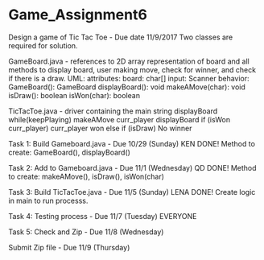 # Game_Assignment6

Design a game of Tic Tac Toe - Due date 11/9/2017
Two classes are required for solution.

GameBoard.java - references to 2D array representation of board and all methods to display board, user making move, check for winner,
                 and check if there is a draw.
UML:
    attributes:
          board: char[]
          input: Scanner
    behavior:
        GameBoard(): GameBoard
        displayBoard(): void
        makeAMove(char): void
        isDraw(): boolean
        isWon(char): boolean

TicTacToe.java - driver containing the main string
        displayBoard
        while(keepPlaying)
            makeAMove curr_player
            displayBoard
            if (isWon curr_player)
                 curr_player won
            else if (isDraw)
                 No winner


Task 1: Build Gameboard.java - Due 10/29 (Sunday) KEN DONE!
        Method to create: GameBoard(), displayBoard()

Task 2: Add to Gameboard.java - Due 11/1 (Wednesday)  QD DONE!
        Method to create: makeAMove(), isDraw(), isWon(char)

Task 3: Build TicTacToe.java - Due 11/5 (Sunday) LENA DONE!
        Create logic in main to run processs.

Task 4: Testing process - Due 11/7 (Tuesday) EVERYONE

Task 5: Check and Zip - Due 11/8 (Wednesday)

Submit Zip file - Due 11/9 (Thursday)
